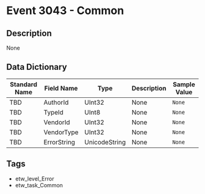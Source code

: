# Event 3043 - Common

## Description
None

## Data Dictionary
|Standard Name|Field Name|Type|Description|Sample Value|
|---|---|---|---|---|
|TBD|AuthorId|UInt32|None|`None`|
|TBD|TypeId|UInt8|None|`None`|
|TBD|VendorId|UInt32|None|`None`|
|TBD|VendorType|UInt32|None|`None`|
|TBD|ErrorString|UnicodeString|None|`None`|

## Tags
* etw_level_Error
* etw_task_Common